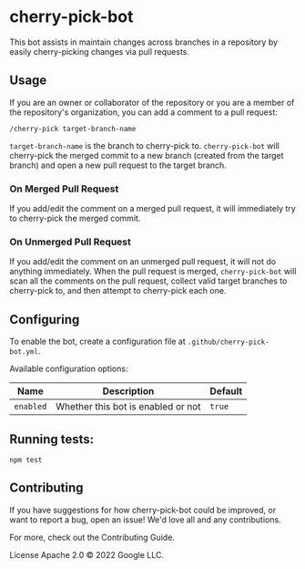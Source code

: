 # cherry-pick-bot

This bot assists in maintain changes across branches in a repository
by easily cherry-picking changes via pull requests.

## Usage

If you are an owner or collaborator of the repository or you are a member of
the repository's organization, you can add a comment to a pull request:

```
/cherry-pick target-branch-name
```

`target-branch-name` is the branch to cherry-pick to. `cherry-pick-bot` will
cherry-pick the merged commit to a new branch (created from the target branch)
and open a new pull request to the target branch.

### On Merged Pull Request

If you add/edit the comment on a merged pull request, it will immediately try
to cherry-pick the merged commit.

### On Unmerged Pull Request

If you add/edit the comment on an unmerged pull request, it will not do anything
immediately. When the pull request is merged, `cherry-pick-bot` will scan all
the comments on the pull request, collect valid target branches to cherry-pick to,
and then attempt to cherry-pick each one.

## Configuring

To enable the bot, create a configuration file at `.github/cherry-pick-bot.yml`.

Available configuration options:

| Name | Description | Default |
| ---- | ----------- | ------- |
| `enabled` | Whether this bot is enabled or not | `true` |

## Running tests:

`npm test`

## Contributing

If you have suggestions for how cherry-pick-bot could be improved, or want to
report a bug, open an issue! We'd love all and any contributions.

For more, check out the Contributing Guide.

License
Apache 2.0 © 2022 Google LLC.